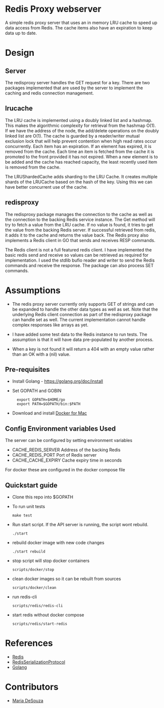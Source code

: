 # Redis Proxy webserver

A simple redis proxy server that uses an in memory LRU cache to speed up data access from Redis. The cache items also have an expiration to keep data up to date.

# Design

## Server

The redisproxy server handles the GET request for a key. There are two packages implemented that are used by the server to implement the caching and redis connection management.

## lrucache

The LRU cache is implemented using a doubly linked list and a hashmap. This makes the algorithmic complexity for retrieval from the hashmap O(1). If we have the address of the node, the add/delete operations on the doubly linked list are O(1). The cache is guarded by a reader/writer mutual exclusion lock that will help prevent contention when high read rates occur concurrently. Each item has an expiration. If an element has expired, it is removed from the cache. Each time an item is fetched from the cache it is promoted to the front provided it has not expired. When a new element is to be added and the cache has reached capacity, the least recently used item is removed from the cache.

The LRUShardedCache adds sharding to the LRU Cache. It creates multiple shards of the LRUCache based on the hash of the key.  Using this we can have better concurrent use of the cache.

## redisproxy

The redisproxy package manages the connection to the cache as well as the connection to the backing Redis service instance. The Get method will try to fetch a value from the LRU cache. If no value is found, it tries to get the value from the backing Redis server. If successful retrieved from redis, it adds it to the cache and returns the value back. The Redis proxy also implements a Redis client in GO that sends and receives RESP commands.

The Redis client is not a full featured redis client. I have implemented the basic redis send and receive so   values can be retrieved as required for implementation. I used the stdlib bufio reader and writer to send the Redis commands and receive the response. The package can also process SET commands.

# Assumptions

- The redis proxy server currently only supports GET of strings and can be expanded to handle the other data types as well as set. Note that the underlying Redis client connection as part of the redisproxy package can handle set as well. The current implementation cannot handle complex responses like arrays as yet.

- I have added some test data to the Redis instance to run tests. The assumption is that it will have data pre-populated by another process.

- When a key is not found it will return a 404 with an empty value rather than an OK with a (nil) value.

## Pre-requisites
* Install Golang - https://golang.org/doc/install
* Set GOPATH and GOBIN

  ```
    export GOPATH=$HOME/go
    export PATH=$GOPATH/bin:$PATH
  ```
* Download and install [Docker for Mac](https://www.docker.com/products/docker#/mac)

## Config Environment variables Used

The server can be configured by setting environment variables
- CACHE_REDIS_SERVER
  Address of the backing Redis
- CACHE_REDIS_PORT
  Port of Redis server
- CACHE_CACHE_EXPIRY
  Cache expiry time in seconds

For docker these are configured in the docker compose file

## Quickstart guide

* Clone this repo into $GOPATH

* To run unit tests
    ```
    make test
    ```
* Run start script. If the API server is running, the script wont rebuild.
    ```
    ./start
    ```
* rebuild docker image with new code changes
    ```
    ./start rebuild
    ```
* stop script will stop docker containers
    ```
    scripts/docker/stop
    ```
* clean docker images so it can be rebuilt from sources
    ```
    scripts/docker/clean
    ```
* run redis-cli
  ```
  scripts/redis/redis-cli
  ```
* start redis without docker compose
    ```
    scripts/redis/start-redis
    ```

# References

- [Redis](https://redis.io/commands/set)
- [RedisSerializationProtocol](https://redis.io/topics/protocol)
- [Golang](https://golang.org/pkg/)

# Contributors
* [Maria DeSouza](maria.g.desouza@gmail.com)
